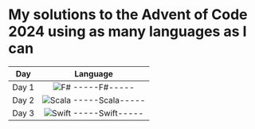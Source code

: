 # My solutions to the Advent of Code 2024 using as many languages as I can


| Day  | Language |
|:---:|:---:|
| Day 1  | ![F#](https://cdn.jsdelivr.net/gh/devicons/devicon/icons/fsharp/fsharp-original.svg) -----F#----- |
| Day 2  | ![Scala](https://cdn.jsdelivr.net/gh/devicons/devicon/icons/scala/scala-original.svg) -----Scala----- |
| Day 3  | ![Swift](https://cdn.jsdelivr.net/gh/devicons/devicon/icons/swift/swift-original.svg) -----Swift----- |





